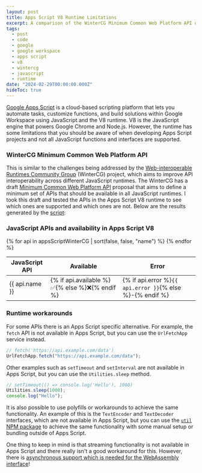 ```yaml
---
layout: post
title: Apps Script V8 Runtime Limitations
excerpt: A comparison of the WinterCG Minimum Common Web Platform API draft with the Apps Script V8 runtime.
tags:
  - post
  - code
  - google
  - google workspace
  - apps script
  - v8
  - wintercg
  - javascript
  - runtime
date: "2024-02-29T00:00:00.000Z"
hideToc: true
---
```


[Google Apps Script](https://developers.google.com/apps-script) is a cloud-based scripting platform that lets you automate tasks, customize functions, and build solutions within Google Workspace using JavaScript and the V8 runtime. V8 is the JavaScript engine that powers Google Chrome and Node.js. However, the runtime has some limitations that you should be aware of when developing Apps Script projects and not all JavaScript functions and interfaces are supported.

### WinterCG Minimum Common Web Platform API


This is similar to the challenges being addressed by the [Web-interoperable Runtimes Community Group](https://wintercg.org/) (WinterCG) project, which aims to improve API interoperability across different JavaScript runtimes. The WinterCG has a draft [Minimum Common Web Platform API](https://common-min-api.proposal.wintercg.org/) proposal that aims to define a minimum set of APIs that should be available in all JavaScript runtimes. I took this draft and tested the APIs in the Apps Script V8 runtime to see which ones are supported and which ones are not. Below are the results generated by the [script](https://script.google.com/d/1bhyvE4wt_fY06LIjxsXKKXU2PXgsMCrQqOr4SImxiWOemCIsGmaHlR-J/edit?usp=sharing):


### JavaScript APIs and availability in Apps Script V8

<table class="text-md">
  <thead>
    <tr>
    <th>JavaScript API</th>
    <th>Available</th>
    <th>Error</th>
    </tr>
  </thead>
  <tbody>
    {% for api in appsScriptWinterCG | sort(false, false, "name") %}
    <tr>
      <td>{{ api.name }}</td>
      <td>{% if api.available %}✅{% else %}❌{% endif %}</td>
      <td>{% if api.error %}<code>{{ api.error }}</code>{% else %}-{% endif %}</td>
    </tr>
    {% endfor %}
  </tbody>
</table>

### Runtime workarounds

For some APIs there is an Apps Script specific alternative. For example, the `fetch` API is not available in Apps Script, but you can use the `UrlFetchApp` service instead.

```js
// fetch('https://api.example.com/data')
UrlFetchApp.fetch("https://api.example.com/data");
```

Other examples such as `setTimeout` and `setInterval` are not available in Apps Script, but you can use the `Utilities.sleep` method.

```js
// setTimeout(() => console.log('Hello'), 1000)
Utilities.sleep(1000);
console.log("Hello");
```

It is also possible to use polyfills or workarounds to achieve the same functionality. An example of this is the `TextEncoder` and `TextDecoder` interfaces, which are not available in Apps Script, but you can use the [`util` NPM package](https://www.npmjs.com/package/util) to achieve the same functionality with some manual setup or bundling outside of Apps Script.

One thing to keep in mind is that streaming functionality is not available in Apps Script and there really isn't a good workaround for this. However, there is [asynchronous support which is needed for the WebAssembly interface](/posts/apps-script-async-await/)!
